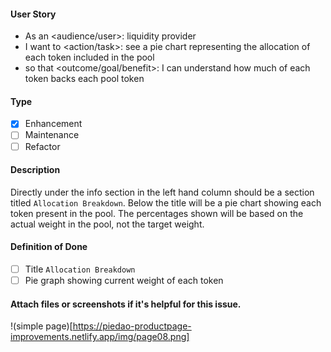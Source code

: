 <!--
Provide a general summary of the issue in the title above and use relevant 
fields below to define the problem.
-->

#### User Story
<!--
- Audience or user can include a person or system, i.e. dev, user, api.
- An action or task this issue will accomplish.
- What is the desired outcome or goal?

NOTE: Feel free to replace this with a general description if a user story doesn't make sense, but
be willing to defend your choice to exclude a user story.
-->
- As an <audience/user>: liquidity provider
- I want to <action/task>: see a pie chart representing the allocation of each token included in the pool
- so that <outcome/goal/benefit>: I can understand how much of each token backs each pool token

#### Type
<!--
- Select a type of issue
-->
- [X] Enhancement
- [ ] Maintenance
- [ ] Refactor

#### Description
<!--
- Describe the problem and why this task is needed.
-->

Directly under the info section in the left hand column should be a section titled `Allocation Breakdown`. Below the title will be a pie chart showing each token present in the pool. The percentages shown will be based on the actual weight in the pool, not the target weight.

#### Definition of Done
<!--
- How do you know when this issue is completed?
- List acceptance criteria, bullet points are always preferred.
-->

- [ ] Title `Allocation Breakdown`
- [ ] Pie graph showing current weight of each token

#### Attach files or screenshots if it's helpful for this issue.

!(simple page)[https://piedao-productpage-improvements.netlify.app/img/page08.png]
